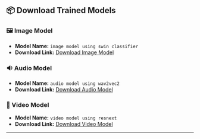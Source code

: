 
## 📦 Download Trained Models
### 🖼️ Image Model
- **Model Name:** `image model using swin classifier`
- **Download Link:** [Download Image Model](https://drive.google.com/file/d/17IldAVdEGFSOyEzTjc1azj2Ht9j60hRP/view?usp=sharing)

### 🔉 Audio Model
- **Model Name:** `audio model using wav2vec2`
- **Download Link:** [Download Audio Model](https://drive.google.com/file/d/1rlvk-ytK_Ks2zdgvRyvh_lcGfcS6nPe1/view?usp=sharing)

### 🎥 Video Model
- **Model Name:** `video model using resnext`
- **Download Link:** [Download Video Model](https://drive.google.com/file/d/1fp4K3G2Q4JT0Hn7P9B4fq3KdDkE2zp3z/view?usp=sharing)

---

